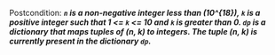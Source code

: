 Postcondition: ***`n` is a non-negative integer less than \(10^{18}\), `k` is a positive integer such that 1 <= `k` <= 10 and `k` is greater than 0. `dp` is a dictionary that maps tuples of (n, k) to integers. The tuple (n, k) is currently present in the dictionary `dp`.***